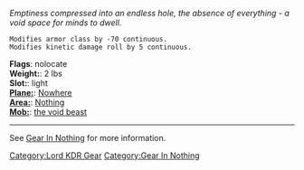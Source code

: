 *Emptiness compressed into an endless hole, the absence of everything -
a void space for minds to dwell.*

`Modifies armor class by -70 continuous.`  
`Modifies kinetic damage roll by 5 continuous.`

**Flags**: nolocate  
**Weight:**: 2 lbs  
**Slot:**: light  
**[Plane:](:Category:Lord_Planes "wikilink")**:
[Nowhere](:Category:Nowhere "wikilink")  
**[Area:](:Category:Lord_Areas "wikilink")**:
[Nothing](:Category:Nothing "wikilink")  
**[Mob:](:Category:Lord_Mobs "wikilink")**: [the void
beast](the_void_beast "wikilink")  

------------------------------------------------------------------------

See [Gear In Nothing](:Category:Gear_In_Nothing "wikilink") for more
information.

[Category:Lord KDR Gear](Category:Lord_KDR_Gear "wikilink")
[Category:Gear In Nothing](Category:Gear_In_Nothing "wikilink")

